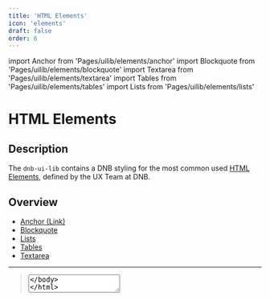 ```yaml
---
title: 'HTML Elements'
icon: 'elements'
draft: false
order: 6
---
```


import Anchor from 'Pages/uilib/elements/anchor'
import Blockquote from 'Pages/uilib/elements/blockquote'
import Textarea from 'Pages/uilib/elements/textarea'
import Tables from 'Pages/uilib/elements/tables'
import Lists from 'Pages/uilib/elements/lists'

# HTML Elements

## Description

The `dnb-ui-lib` contains a DNB styling for the most common used [HTML Elements](https://developer.mozilla.org/en-US/docs/Web/HTML/Element), defined by the UX Team at DNB.

## Overview

- [Anchor (Link)](#anchor)
- [Blockquote](#blockquote)
- [Lists](#lists)
- [Tables](#tables)
- [Textarea](#textarea)

---

<Anchor />
<Blockquote />
<Lists />
<Tables />
<Textarea />
